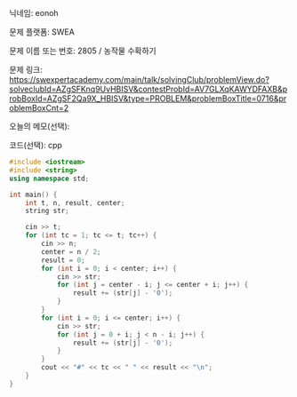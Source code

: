 닉네임: eonoh

문제 플랫폼: SWEA

문제 이름 또는 번호: 2805 / 농작물 수확하기

문제 링크: https://swexpertacademy.com/main/talk/solvingClub/problemView.do?solveclubId=AZgSFKnq9UvHBISV&contestProbId=AV7GLXqKAWYDFAXB&probBoxId=AZgSF2Qa9X_HBISV&type=PROBLEM&problemBoxTitle=0716&problemBoxCnt=2

오늘의 메모(선택):

코드(선택): cpp

```cpp
#include <iostream>
#include <string>
using namespace std;

int main() {
	int t, n, result, center;
	string str;

	cin >> t;
	for (int tc = 1; tc <= t; tc++) {
		cin >> n;
		center = n / 2;
		result = 0;
		for (int i = 0; i < center; i++) {
			cin >> str;
			for (int j = center - i; j <= center + i; j++) {
				result += (str[j] - '0');
			}
		}
		for (int i = 0; i <= center; i++) {
			cin >> str;
			for (int j = 0 + i; j < n - i; j++) {
				result += (str[j] - '0');
			}
		}
		cout << "#" << tc << " " << result << "\n";
	}
}
```
